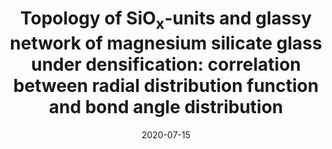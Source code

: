 ---
title: "Topology of SiO<sub>x</sub>-units and glassy network of magnesium silicate glass under densification: correlation between radial distribution function and bond angle distribution"
collection: publications
link: https://iopscience.iop.org/article/10.1088/1361-651X/ab9bb4/meta
excerpt: '<p>Topology of SiO<sub>x</sub> units and glassy network of magnesium silicate glass at different pressures are investigated by molecular dynamics simulation to clarify its microstructure under compression. Results show that SiO<sub>x</sub>-topology and glassy network structure are significantly dependent on pressure. At ambient pressure, the –Si–O– glassy network in Mg<sub>2</sub>SiO<sub>4</sub> glass is split into subnets/clusters. Under compression, the small subnets tend to merge each other forming larger ones. The decrease of Si–O–Si bond angle under compression that accompanies a formation of edge- and face-sharing bonds between SiO<sub>x</sub> units results in the first peak splitting of Si–Si PRDF at high pressure. In particular, the investigation also reveals a tight correlation between PRDFs (Si–Si, Mg–Mg, Si–Mg, O–O) and BADs (Si–O–Si, Mg–O–Mg, Mg–O–Si, O–T–O (T = Si, Mg)), respectively. The spatial distribution of corner-, edge- and face-sharing bonds is not uniform but forming subnets/clusters. The clusters of face-sharing bonds form rigid particles embedding into mixture clusters of corner- and edge-sharing bonds. Size distribution of subnets/clusters (SiO<sub>x</sub>-cluster as well as clusters of corner-, edge- and face-sharing bonds) under compression also has been investigated to clarify the intermediate range order. The characteristic change of PRDFs under compression in the relationship with microstructural change and the mechanism of magnesium ions incorporation into –Si–O– network is also discussed in detail.</p>
'
date: 2020-07-15
venue: 'Modelling and Simulation in Materials Science and Engineering'
slidesurl: 'http://academicpages.github.io/files/slides2.pdf'
paperurl: 'http://academicpages.github.io/files/Nguyen_2023_Phys._Scr._98_045919.pdf'
citation: 'Your Name, You. (2010). &quot;Paper Title Number 2.&quot; <i>Journal 1</i>. 1(2).'
---